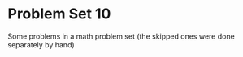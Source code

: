 # Problem Set 10
Some problems in a math problem set (the skipped ones were done separately by hand)
